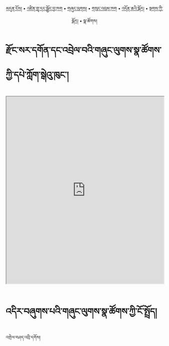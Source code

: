 <p align="center">
  <a href="https://bdrc-reader.github.io/dzongsar/">མདུན་ངོས།</a> • <a href="https://bdrc-reader.github.io/dzongsar/shadra">འཛིན་གྲྭ་དང་སྦྱོང་བྱ་ཁག</a> • <a href="https://bdrc-reader.github.io/dzongsar/shunglug">གཞུང་ལུགས།</a>  • <a href="https://bdrc-reader.github.io/dzongsar/sungbum">གསུང་འབུམ་ཁག</a> • <a href="https://bdrc-reader.github.io/dzongsar/doncha">འདོན་ཆའི་སྐོར།</a> • <a href="https://bdrc-reader.github.io/dzongsar/tantra">སྔགས་ཀྱི་སྐོར།</a> • <span>སྣ་ཚོགས།</span></p>


# རྫོང་སར་དགོན་དང་འབྲེལ་བའི་གཞུང་ལུགས་སྣ་ཚོགས་ཀྱི་དཔེ་ཀློག་སྒེའུ་ཁུང་།

<iframe src="https://library.bdrc.io/scripts/embed-iframe.html?work=bdr:W1ERI0011006&origin=website.com" width="100%" height="600"></iframe>

<br>
<br>

# འདིར་བཞུགས་པའི་གཞུང་ལུགས་སྣ་ཚོགས་ཀྱི་ངོ་སྤྲོད།

འགྲེལ་བཤད་འབྲི་དགོས།









